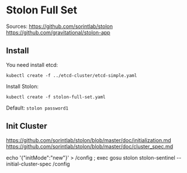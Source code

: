 # Stolon Full Set

Sources: 
https://github.com/sorintlab/stolon
https://github.com/gravitational/stolon-app

## Install

You need install etcd:

`kubectl create -f ../etcd-cluster/etcd-simple.yaml`

Install Stolon:

`kubectl create -f stolon-full-set.yaml`

Default: `stolon password1`

## Init Cluster

https://github.com/sorintlab/stolon/blob/master/doc/initialization.md
https://github.com/sorintlab/stolon/blob/master/doc/cluster_spec.md

echo '{"initMode":"new"}' > /config ; exec gosu stolon stolon-sentinel --initial-cluster-spec /config